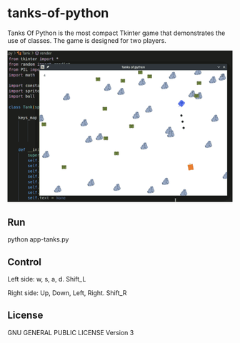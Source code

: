 # tanks-of-python

Tanks Of Python is the most compact Tkinter game that demonstrates the use of classes. The game is designed for two players.

![screenshot](https://github.com/skosachiov/tanks-of-python/blob/main/screenshot.png)

## Run

python app-tanks.py

## Control

Left side:
w, s, a, d. Shift_L

Right side:
Up, Down, Left, Right. Shift_R

## License

GNU GENERAL PUBLIC LICENSE Version 3